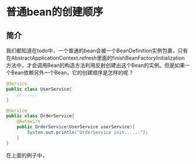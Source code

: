 # 普通bean的创建顺序
## 简介
我们都知道在todo中，一个普通的bean会被一个BeanDefinition实例包裹，只有在AbstractApplicationContext.refresh里面的finishBeanFactoryInitialization
方法中，才会调用Bean的构造方法利用反射创建出这个Bean的实例。但是如果一个Bean依赖另外一个Bean，它的创建顺序是怎样的呢？
```java
@Service
public class UserService{
    //......
}
```
```java
@Service
public class OrderService{
    @Autowire
    public OrderService(UserService userService){
        System.out.println("OrderService init......");
    }
}

```
在上面的例子中，
